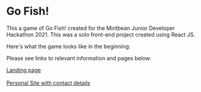 # Go Fish!

This a game of Go Fish! created for the Mintbean Junior Developer Hackathon 2021.
This was a solo front-end project created using React JS. 

Here's what the game looks like in the beginning:



Please see links to relevant information and pages below:

[Landing page](https://pensive-saha-a9c9f8.netlify.app)<br><br>
[Personal Site with contact details](https://hodeemmiller.com)
